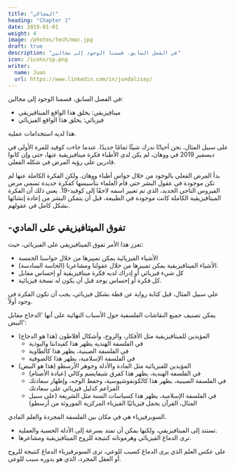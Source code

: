 ```yaml
---
title: "المجالان"
heading: "Chapter 1"
date: 2019-01-01
weight: 4
image: /photos/tech/mac.jpg
draft: true
description: "في الفصل السابق، قسمنا الوجود إلى مجالين"
icon: /icons/sp.png
writer:
  name: Juan
  url: https://www.linkedin.com/in/jundalisay/
---
```



في الفصل السابق، قسمنا الوجود إلى مجالين:

- ميتافيزيقي: يخلق هذا الواقع الميتافيزيقي
- فيزيائي: يخلق هذا الواقع الفيزيائي

هذا لديه استخدامات عملية.

على سبيل المثال، نحن أحيانًا ندرك شيئًا تمامًا جديدًا. عندما جاءت كوفيد للمرة الأولى في ديسمبر 2019 في ووهان، لم يكن لدى الأطباء فكرة ميتافيزيقية عنها، حتى وإن كانوا قادرين على رؤية المرض في شكله الفعلي.

بدأ المرض الفعلي بالوجود من خلال حواس أطباء ووهان. ولكن الفكرة الكاملة عنها لم تكن موجودة في عقول البشر حتى قام العلماء بتأسيسها كفكرة جديدة تسمى مرض الفيروس التاجي الجديد، الذي تم تغيير اسمه لاحقًا إلى كوفيد-19. يعني ذلك أن الفكرة الميتافيزيقية الكاملة كانت موجودة في الطبيعة، قبل أن يتمكن البشر من إعادة إنشائها بشكل كامل في عقولهم.


## -تفوق الميتافيزيقي على المادي

تعزز هذا الأمر تفوق الميتافيزيقي على الفيزيائي، حيث:

- الأشياء الفيزيائية يمكن تمييزها من خلال حواسنا الخمسة
- الأشياء الميتافيزيقية يمكن تمييزها من خلال عقولنا ومشاعرنا (الحاسة السادسة).
- كل شيء فيزيائي أو إدراك لديه فكرة ميتافيزيقية أو إحساس مقابل
- كل فكرة أو إحساس يوجد قبل أن يكون له نسخة فيزيائية.

على سبيل المثال، قبل كتابة رواية عن قطة بشكل فيزيائي، يجب أن تكون الفكرة في وجود أولاً.

يمكن تصنيف جميع النقاشات الفلسفية حول الأسباب النهائية على أنها 'الدجاج مقابل البيض':

- المؤيدين للميتافيزيقية مثل الأفكار، والروح، وأشكال أفلاطون (هذا هو الدجاج)
  - في الفلسفة الهندية يظهر هذا كفيدانتا والبوذية
  - في الفلسفة الصينية، يظهر هذا كالطاوية
  - في الفلسفة الإسلامية، يظهر هذا كالصوفية
- المؤيدين للفيزيائية مثل المادة والأدلة وجوهر الأرسطو (هذا هو البيض)
  - في الفلسفة الهندية، يظهر هذا كفرق شيفايسم وكالي (عبادة الأصنام)
  - في الفلسفة الصينية، يظهر هذا كالكونفوشيوسية، وحفظ الوجه، وإظهار سعادتك المزاعم كدليل فيزيائي على سعادتك
  - في الفلسفة الإسلامية، يظهر هذا كسياسات السنة مثل الشريعة (على سبيل المثال، القرآن يحمل فيزيائيًا الفيزياء المركزية الموروثة من أرسطو)

السوبرفيزياء هي في مكان بين الفلسفة المجردة والعلم المادي.

- تستند إلى الميتافيزيقي، ولكنها يمكن أن تمتد بسرعة إلى الأدلة الحسية والعملية.
- ترى الدماغ الفيزيائي وهرموناته كنتيجة للروح الميتافيزيقية ومشاعرها.

على عكس العلم الذي يرى الدماغ كسبب للوعي، ترى السوبرفيزياء الدماغ كنتيجة للروح أو العقل المجرد، الذي هو بدوره سبب للوعي.
